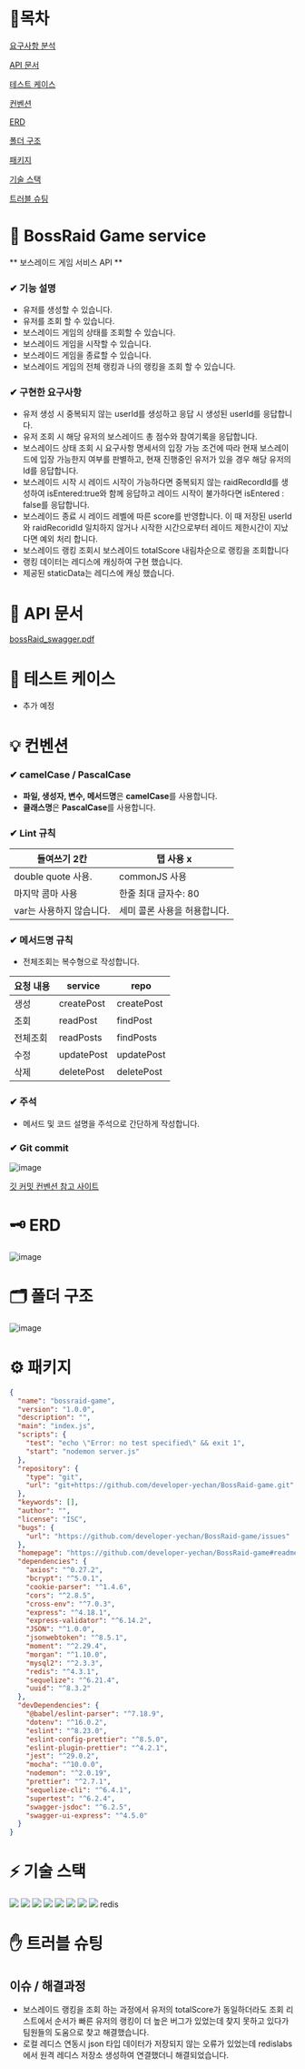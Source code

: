 
# 🔗목차

[요구사항 분석](#-요구사항-분석)

[API 문서](#-api-문서)

[테스트 케이스](#-테스트-케이스)

[컨벤션](#-컨벤션)

[ERD](#-erd)

[폴더 구조](#-폴더-구조)

[패키지](#-패키지)

[기술 스택](#-기술-스택)

[트러블 슈팅](#-트러블-슈팅)

# 🚩 BossRaid Game service

** 보스레이드 게임 서비스 API **

### ✔ 기능 설명


- 유저를 생성할 수 있습니다.
- 유저를 조회 할 수 있습니다.
- 보스레이드 게임의 상태를 조회할 수 있습니다.
- 보스레이드 게임을 시작할 수 있습니다.
- 보스레이드 게임을 종료할 수 있습니다.
- 보스레이드 게임의 전체 랭킹과 나의 랭킹을 조회 할 수 있습니다.

### ✔ 구현한 요구사항
- 유저 생성 시 중복되지 않는 userId를 생성하고 응답 시 생성된 userId를 응답합니다.
- 유저 조회 시 해당 유저의 보스레이드 총 점수와 참여기록을 응답합니다.
- 보스레이드 상태 조회 시 요구사항 명세서의 입장 가능 조건에 따라 현재 보스레이드에 입장 가능한지 여부를 판별하고, 현재 진행중인 유저가 있을 경우 해당 유저의 Id를 응답합니다.
- 보스레이드 시작 시 레이드 시작이 가능하다면 중복되지 않는 raidRecordId를 생성하여 isEntered:true와 함께 응답하고 레이드 시작이 불가하다면 isEntered : false를 응답합니다.
- 보스레이드 종료 시 레이드 레벨에 따른 score를 반영합니다. 이 때 저장된 userId와 raidRecoridId 일치하지 않거나 시작한 시간으로부터 레이드 제한시간이 지났다면 예외 처리 합니다.
- 보스레이드 랭킹 조회시 보스레이드 totalScore 내림차순으로 랭킹을 조회합니다
- 랭킹 데이터는 레디스에 캐싱하여 구현 했습니다.
- 제공된 staticData는 레디스에 캐싱 했습니다.

    
# 📑 API 문서


[bossRaid_swagger.pdf](https://github.com/developer-yechan/BossRaid-game/files/9741747/bossRaid_swagger.pdf)


# 📜 테스트 케이스

- 추가 예정



# 💡 컨벤션

### ✔ camelCase / PascalCase

- **파일, 생성자, 변수, 메서드명**은 **camelCase**를 사용합니다.
- **클래스명**은 **PascalCase**를 사용합니다.

### ✔ Lint 규칙

| 들여쓰기 2칸 | 탭 사용 x |
| --- | --- |
| double quote 사용. | commonJS 사용 |
| 마지막 콤마 사용 | 한줄 최대 글자수: 80 |
| var는 사용하지 않습니다. | 세미 콜론 사용을 허용합니다. |

### ✔ 메서드명 규칙

- 전체조회는 복수형으로 작성합니다.

| 요청 내용  | service | repo |
| --- |--- | --- |
| 생성 | createPost | createPost |
| 조회 | readPost | findPost |
| 전체조회 | readPosts | findPosts |
| 수정 | updatePost | updatePost |
| 삭제 | deletePost | deletePost |

### ✔ 주석

- 메서드 및 코드 설명을 주석으로 간단하게 작성합니다.

### ✔ Git commit

![image](https://user-images.githubusercontent.com/80232260/188366205-84d8a796-3c51-4eb0-bb29-3a61c96bb047.png)

[깃 커밋 컨벤션 참고 사이트](https://overcome-the-limits.tistory.com/entry/협업-협업을-위한-기본적인-git-커밋컨벤션-설정하기)

# 🗝 ERD
![image](https://user-images.githubusercontent.com/99064214/191505460-c4014797-4549-4f36-a1ee-2afdc722f751.png)

# 🗂 폴더 구조
![image](https://user-images.githubusercontent.com/99064214/194761042-8d35bb4e-c224-4c91-8506-7eb96305cd22.png)


# ⚙ 패키지

```json
{
  "name": "bossraid-game",
  "version": "1.0.0",
  "description": "",
  "main": "index.js",
  "scripts": {
    "test": "echo \"Error: no test specified\" && exit 1",
    "start": "nodemon server.js"
  },
  "repository": {
    "type": "git",
    "url": "git+https://github.com/developer-yechan/BossRaid-game.git"
  },
  "keywords": [],
  "author": "",
  "license": "ISC",
  "bugs": {
    "url": "https://github.com/developer-yechan/BossRaid-game/issues"
  },
  "homepage": "https://github.com/developer-yechan/BossRaid-game#readme",
  "dependencies": {
    "axios": "^0.27.2",
    "bcrypt": "^5.0.1",
    "cookie-parser": "^1.4.6",
    "cors": "^2.8.5",
    "cross-env": "^7.0.3",
    "express": "^4.18.1",
    "express-validator": "^6.14.2",
    "JSON": "^1.0.0",
    "jsonwebtoken": "^8.5.1",
    "moment": "^2.29.4",
    "morgan": "^1.10.0",
    "mysql2": "^2.3.3",
    "redis": "^4.3.1",
    "sequelize": "^6.21.4",
    "uuid": "^8.3.2"
  },
  "devDependencies": {
    "@babel/eslint-parser": "^7.18.9",
    "dotenv": "^16.0.2",
    "eslint": "^8.23.0",
    "eslint-config-prettier": "^8.5.0",
    "eslint-plugin-prettier": "^4.2.1",
    "jest": "^29.0.2",
    "mocha": "^10.0.0",
    "nodemon": "^2.0.19",
    "prettier": "^2.7.1",
    "sequelize-cli": "^6.4.1",
    "supertest": "^6.2.4",
    "swagger-jsdoc": "^6.2.5",
    "swagger-ui-express": "^4.5.0"
  }
}


```

# ⚡ 기술 스택
<img src="https://img.shields.io/badge/node.js-339933?style=for-the-badge&logo=Node.js&logoColor=white"> <img src="https://img.shields.io/badge/express-FCC624?style=for-the-badge&logo=express&logoColor=white"> <img src="https://img.shields.io/badge/mysql-4479A1?style=for-the-badge&logo=mysql&logoColor=white">
<img src="https://img.shields.io/badge/git-F05032?style=for-the-badge&logo=git&logoColor=white"> <img src="https://img.shields.io/badge/github-181717?style=for-the-badge&logo=github&logoColor=white"> <img src="https://img.shields.io/badge/Sequelize-007396?style=for-the-badge&logo=Sequelize&logoColor=white">
<img src="https://img.shields.io/badge/Swagger-61DAFB?style=for-the-badge&logo=Swagger&logoColor=white"> <img src="https://img.shields.io/badge/Mocha-F8DC75?style=for-the-badge&logo=Mocha&logoColor=white">
redis

# ✋ 트러블 슈팅

## 이슈 / 해결과정 

- 보스레이드 랭킹을 조회 하는 과정에서 유저의 totalScore가 동일하더라도 조회 리스트에서 순서가 빠른 유저의 랭킹이 더 높은 버그가 있었는데 찾지 못하고 있다가 팀원들의 도움으로 찾고 해결했습니다.
- 로컬 레디스 연동시 json 타입 데이터가 저장되지 않는 오류가 있었는데 redislabs에서 원격 레디스 저장소 생성하여 연결했더니 해결되었습니다.  
